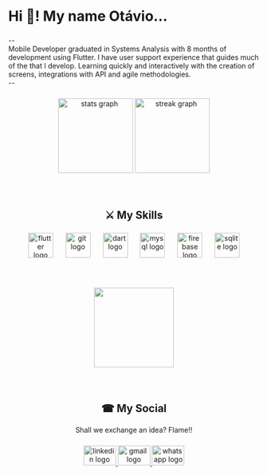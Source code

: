 <h1 align="left">Hi 👋! My name Otávio...</h1>

###

<p align="left">--<br>Mobile Developer graduated in Systems Analysis with 8 months of development using Flutter. I have user support experience that guides much of the that I develop. Learning quickly and interactively with the creation of screens, integrations with API and agile methodologies.<br>--</p>

###

<div align="center">
  <img src="https://github-readme-stats.vercel.app/api?username=Otavio-f7&hide_title=false&hide_rank=false&show_icons=true&include_all_commits=true&count_private=true&disable_animations=false&theme=vue-dark&locale=en&hide_border=false" height="150" alt="stats graph"  />
  <img src="https://streak-stats.demolab.com?user=Otavio-f7&locale=en&mode=daily&theme=vue-dark&hide_border=false&border_radius=5" height="150" alt="streak graph"  />
</div>

###

<br clear="both">

<h2 align="center">⚔  My Skills</h2>

###

<div align="center">
  <img src="https://cdn.jsdelivr.net/gh/devicons/devicon/icons/flutter/flutter-plain.svg" height="50" alt="flutter logo"  />
  <img width="17" />
  <img src="https://cdn.jsdelivr.net/gh/devicons/devicon/icons/git/git-original.svg" height="50" alt="git logo"  />
  <img width="17" />
  <img src="https://cdn.jsdelivr.net/gh/devicons/devicon/icons/dart/dart-original.svg" height="50" alt="dart logo"  />
  <img width="17" />
  <img src="https://cdn.jsdelivr.net/gh/devicons/devicon/icons/mysql/mysql-original.svg" height="50" alt="mysql logo"  />
  <img width="17" />
  <img src="https://cdn.jsdelivr.net/gh/devicons/devicon/icons/firebase/firebase-plain.svg" height="50" alt="firebase logo"  />
  <img width="17" />
  <img src="https://cdn.jsdelivr.net/gh/devicons/devicon/icons/sqlite/sqlite-original.svg" height="50" alt="sqlite logo"  />
</div>

###
<br clear="both">
<br clear="both">

<div align="center">
  <img height="160" src="https://64.media.tumblr.com/f607f4ee82e601614e29e919beb6409a/57a6e5a7915180f3-57/s540x810/58e7f2b2d4a8511517ba360b7d792125a3d8423d.gifv"  />
</div>

###

<br clear="both">

<h2 align="center">☎  My Social</h2>

###

<p align="center">Shall we exchange an idea? Flame!!</p>

###

<div align="center">
  <a href="https://www.linkedin.com/in/ot%C3%A1vio-freitas-1953a8169/" target="_blank">
    <img src="https://raw.githubusercontent.com/maurodesouza/profile-readme-generator/master/src/assets/icons/social/linkedin/default.svg" width="65" height="40" alt="linkedin logo"  />
  </a>
  <a href="mailto:otavioj105@gmail.com?subject=Contato&body=Olá%20,%20gostaria%20de%conversar%20mais%20sobre%20seu%20GitHub" target="_blank">
    <img src="https://raw.githubusercontent.com/maurodesouza/profile-readme-generator/master/src/assets/icons/social/gmail/default.svg" width="65" height="40" alt="gmail logo"  />
  </a>
  <a href="https://wa.me/5534991554110?text=Olá%20Otávio%20vi%20seu%20GitHub" target="_blank">
    <img src="https://raw.githubusercontent.com/maurodesouza/profile-readme-generator/master/src/assets/icons/social/whatsapp/default.svg" width="65" height="40" alt="whatsapp logo"  />
  </a>
</div>

###
